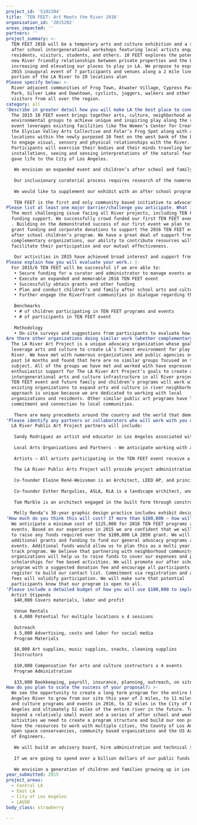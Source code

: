 ```yaml
---
project_id: '5102304'
title: 'TEN FEET: Art Meets the River 2016'
organization_id: '2015202'
areas_impacted: ''
partners: ''
project_summary: >-
  TEN FEET 2016 will be a temporary arts and culture exhibition and a series of
  after school intergenerational workshops featuring local artists engaging
  residents, visitors, students, and others. 10 FEET explores the potential for
  new River friendly relationships between private properties and the LA River
  increasing and elevating our places to play in LA. We propose to expand our
  2015 inaugural event of 7 participants and venues along a 2 mile linear
  portion of the LA River to 20 locations alon
Please specify below: >-
  River adjacent communities of Frog Town, Atwater Village, Cypress Park, Echo
  Park, Silver Lake and Downtown, cyclists, joggers, walkers and other roller
  visitors from all over the region.
category: all
'Describe in greater detail how you will make LA the best place to connect:': >-
  The 2015 10 FEET event brings together arts, culture, neighborhood and
  environmental groups to achieve unique and inspiring play along the river. The
  event leverages existing facilities like The Women’s Center for Creative Work,
  the Elysian Valley Arts Collective and Folar’s Frog Spot along with additional
  locations within the newly purposed 10 feet on the west bank of the LA River
  to engage visual, sensory and physical relationships with the River.
  Participants will exercise their bodies and their minds traveling between
  installations, seeing and sensing interpretations of the natural feature that
  gave life to the City of Los Angeles. 
   
   We envision an expanded event and children’s after school and family programs for 2016. For TEN FEET 2016 we propose to curate 20 individual sites from the Glendale Narrows to the Arroyo Seco. Participating artists and performers will create playful art and culture installations. Our after school program will partner with existing organizations and events to leverage and compliment existing resources. 
   
   Our inclusionary curatorial process requires research of the numerous neighborhood, arts and cultural and environmental groups in the River neighborhoods to identify potential exhibitors, venues, participants, contributors and volunteers. 
   
   We would like to supplement our exhibit with an after school program for students and families along the river. This will require resources for outreach to schools, community organizations, existing recreation programs at parks and non profits to provide a series of events and programs for students to become involved in arts and culture in their neighborhoods. This program will be focused on the playful qualities of arts and culture. 
   
   TEN FEET is the first and only community based initiative to advocate for an arts and culture infrastructure on Los Angeles River projects. We are advocates for the inclusion of arts and culture design and planning for public and private River projects as an essential ingredient to more inspiring, attractive and effective play along the river. The TEN FEET event demonstrates how we can transform the LA River Greenway and parkland into a globally significant and vital urban oasis where people of all ages and interests come to play.
Please list at least one major barrier/challenge you anticipate. What is your strategy for overcoming these obstacles?: >-
  The most challenging issue facing all River projects, including TEN FEET, is
  funding support. We successfully crowd funded our first TEN FEET event (2015)
  . Building on the demonstrated success of our first event we plan to solicit
  grant funding and corporate donations to support the 2016 TEN FEET event and
  after school children’s program. We have a great deal of support from
  complementary organizations, our ability to contribute resources will greatly
  facilitate their participation and our mutual effectiveness. 
   
   Our activities in 2015 have achieved broad interest and support from a number of local organizations including the Elysian Valley Arts Collective, the Women’s Center for Creative Work, FOLAR, and The Mayor’s Riverworks office. As the River continues to evolve, we will continue to be guided by and focus on the needs of the communities and organizations who consider the River their neighborhood place to play.
Please explain how you will evaluate your work.: |-
  For 2015/6 TEN FEET will be successful if we are able to:
   • Secure funding for a curator and administrator to manage events and programs
   • Execute an expanded and memorable 2016 TEN FEET event
   • Successfully obtain grants and other funding 
   • Plan and conduct children’s and family after school arts and culture programs to provide healthy and fun activities for kids and families.
   • Further engage the Riverfront communities in dialogue regarding the value of arts and culture in their neighborhoods. 
   
   Benchmarks
   • # of children participating in TEN FEET programs and events
   • # of participants in TEN FEET event 
   
   Methodology
   • On-site surveys and suggestions from participants to evaluate how arts and culture can provide new and unique play experiences on the River.
Are there other organizations doing similar work (whether complementary or competitive)? What is unique about your proposed approach?: >-
  The LA River Art Project is a unique advocacy organization whose goal is to
  leverage arts and culture to create LA’s finest environment for play along the
  River. We have met with numerous organizations and public agencies over the
  past 14 months and found that here are no similar groups focused on this
  subject. All of the groups we have met and worked with have expressed
  enthusiastic support for The LA River Art Project’s goals to create an
  intergenerational arts and culture infrastructure in all River projects. The
  TEN FEET event and future family and children’s programs will work with
  existing organizations to expand arts and culture in river neighborhoods. Our
  approach is unique because we are dedicated to working with local
  organizations and residents. Other similar public art programs have lacked a
  commitment and connection to local communities. 
   
   There are many precedents around the country and the world that demonstrate the power of public arts programs to enrich public spaces making them more exciting and rewarding places to play. Some recent examples include The Seattle Water Front, Millennium Park in Chicago, Governor’s Island and The High Line in New York. Numerous studies recognize that arts and cultural ingredients are key to socially and economically sustainable public spaces. The urgency to develop a lasting engagement with art at the River is inspired by our belief that the LA River is our next great public space. We should all enjoy playing at the River.
'Please identify any partners or collaborators who will work with you on this project. How much of the $100,000 grant award will each partner receive?': |-
  LA River Public Art Project partners will include:
   
   Sandy Rodriguez an artist and educator in Los Angeles associated with The J. Paul Getty Museum and Art + Practice. Sandy will develop the children’s and family after school art program curriculum and coordinate with program partners including schools and community organizations. We anticipate a budget of $10,000 for these services.
   
   Local Arts Organizations and Partners - We anticipate working with a number of local arts organizations to host arts and culture after school programs. We anticipate costs of $15,000 for venue rental, materials, advertising and outreach. 
   
   Artists – All artists participating in the TEN FEET event receive a stipend as compensation. We estimate a total of $40,000 for the 2016 event. 
   
   The LA River Public Arts Project will provide project administration, outreach, coordination and other services to plan, develop and execute programs and event costs are estimated at $33,000
   
   Co-founder Elaine René-Weissman is an Architect, LEED AP, and principal of ERW DESIGN. Projects include Vista Hermosa Park in downtown LA received the ‘09 Civic Award and Grand Prize from the LABC, and the ‘09 AIA LA President's Award (Best Public Space); Made In California:NOW at LACMA; and the Marsh Park pavilion on the LA River. She has a BFA from SVA, and a Master of Architecture from Yale. She is on the Design Review Team for the Santa Monica-Malibu School District, and the NELA Advisory Committee. 
   
   Co-founder Esther Margulies, ASLA, RLA is a landscape architect, and a lecturer at the University of Southern California. She has led award winning planning and design of projects including K-12 schools, university campuses, The Baldwin Hills Park master plan, Vista Hermosa Park and the Annenberg Community Beach House. She co chaired the first ASLA Studio Reach Design Charrette on the LA River in 1997. She contributed to the development of the City of Los Angeles’ LA River Master Plan. 
   
   Tom Marble is an architect engaged in the built form through construction, film, writing, and teaching. He provides Project Management for art installation projects. 
   
   Molly Renda’s 30-year graphic design practice includes exhibit design, artists and scholars collaborations on site-specific installation, and environmental and wayfinding design. She designs exhibits in traditional gallery spaces and technology-rich digital environments.
'How much do you think this will cost? If more than $100,000 – how will you cover the additional costs?': >-
  We anticipate a minimum cost of $125,000 for 2016 TEN FEET programs and
  events. Based on our experience in 2015 we are confident that we will be able
  to raise any funds required over the $100,000 LA 2050 grant. We will pursue
  additional grants and funding to fund our general advocacy programs and future
  events. Additional funds would allow us to plan this as a multi year, multi
  track program. We believe that partnering with neighborhood community
  organizations will help us to raise funds to cover our expenses and provide
  scholarships for fee based activities. We will promote our after school
  program with a suggested donation fee and encourage all participants to
  register to build our contact list. Commitment via registration and affordable
  fees will solidify participation. We will make sure that potential
  participants know that our program is open to all.
'Please include a detailed budget of how you will use $100,000 to implement this project.': |-
  Artist Stipends 
   $40,000 Covers materials, labor and profit
   
   Venue Rentals 
   $ 4,000 Potential for multiple locations x 4 sessions
   
   Outreach  
   $ 5,000 Advertising, costs and labor for social media
   Program Materials 
   
   $8,000 Art supplies, music supplies, snacks, cleaning supplies
   Instructors 
   
   $10,000 Compensation for arts and culture instructors x 4 events
   Program Administration 
   
   $33,000 Bookkeeping, payroll, insurance, planning, outreach, on site office rental, equipment rentals, communications
How do you plan to scale the success of your proposal?: >-
  We see the opportunity to create a long term program for the entire Los
  Angeles River to grow from our site this year of 2 miles, to 11 miles of arts
  and culture programs and events in 2016, to 32 miles in the City of Los
  Angeles and ultimately 51 miles of the entire river in the future. To grow
  beyond a relatively small event and a series of after school and weekend
  activities we need to create a program structure and build our non profit to
  have the resources to work with multiple cities, the County of Los Angeles,
  open space conservancies, community based organizations and the US Army Corps
  of Engineers. 
   
   We will build an advisory board, hire administration and technical staff, and continue our efforts to advocate for arts and culture in public and private river revitalization projects. We will seek the resources and opportunity to develop a comprehensive and coordinated plan for the River that maximizes the opportunity for playful art and culture as an essential component of the anticipated and future revitalization projects. The plan will include an approach to build long term resources and partnerships to sustain arts and culture on the River for the future as essential ingredients of great play. We believe there are excellent partnerships possible with community based organizations, arts institutions, educational institutions, philanthropic organizations, and public agencies that do not currently exist. 
   
   If we are going to spend over a billion dollars of our public funds on habitat restoration, water quality and passive recreation in the next decade we should make sure that it will provide great intergenerational play opportunities along with education, work force opportunities and fuel for our City’s global creative economy. Our efforts will be scaled according to the resources available. Partnerships and financial support will expedite the process. 
   
   We envision a generation of children and families growing up in Los Angeles who will think of the River as a memorable place that shaped their experiences and provided great places to play.
year_submitted: 2015
project_areas:
  - Central LA
  - East LA
  - City of Los Angeles
  - LAUSD
body_class: strawberry

---
```


